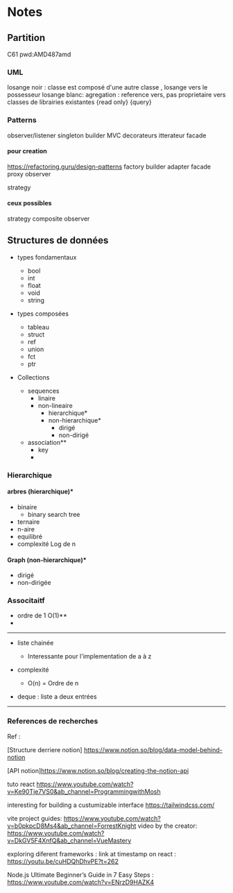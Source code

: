 # Notes
## Partition
C61
pwd:AMD487amd

### UML
losange noir : classe est composé d'une autre classe , losange vers le possesseur
losange blanc: agregation : reference vers, pas proprietaire
vers classes de librairies existantes
{read only}
{query}


### Patterns
observer/listener
singleton
builder
MVC
decorateurs
itterateur
facade


#### pour creation
https://refactoring.guru/design-patterns
factory 
builder
adapter
facade
proxy
observer


strategy


#### ceux possibles
strategy 
composite
observer

## Structures de données
- types fondamentaux
  - bool
  - int
  - float
  - void
  - string
  
- types composées
  - tableau
  - struct
  - ref
  - union
  - fct
  - ptr
  
- Collections
  - sequences
    - linaire
    - non-lineaire
      - hierarchique*
      - non-hierarchique*
        - dirigé
        - non-dirigé
  - association**
    - key
    - 
### Hierarchique
#### arbres  (hierarchique)*
  - binaire
    - binary search tree
  - ternaire
  - n-aire
  - equilibré
- complexité Log de n

#### Graph (non-hierarchique)*
- dirigé
- non-dirigée
  
### Associtaitf
- ordre de 1 O(1)**
- 



--- 

- liste chainée
  - Interessante pour l'implementation de a à z
  
- complexité
  - O(n) = Ordre de n
- deque : liste a deux entrées
  
---




### References de recherches
Ref : 

[Structure derriere notion] https://www.notion.so/blog/data-model-behind-notion

[API notion]https://www.notion.so/blog/creating-the-notion-api

tuto react
https://www.youtube.com/watch?v=Ke90Tje7VS0&ab_channel=ProgrammingwithMosh

interesting for building a custumizable interface
https://tailwindcss.com/

vite project guides:
  https://www.youtube.com/watch?v=b0pkpcD8Ms4&ab_channel=ForrestKnight
    video by the creator:
      https://www.youtube.com/watch?v=DkGV5F4XnfQ&ab_channel=VueMastery

exploring diferent frameworks :
  link at timestamp on react :
https://youtu.be/cuHDQhDhvPE?t=262

Node.js Ultimate Beginner’s Guide in 7 Easy Steps :
https://www.youtube.com/watch?v=ENrzD9HAZK4



